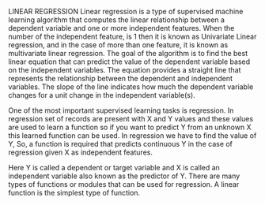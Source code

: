 LINEAR REGRESSION
Linear regression is a type of supervised machine learning algorithm that computes the linear relationship 
between a dependent variable and one or more independent features. When the number of the independent feature, 
is 1 then it is known as Univariate Linear regression, and in the case of more than one feature, it is 
known as multivariate linear regression. The goal of the algorithm is to find the best linear equation that 
can predict the value of the dependent variable based on the independent variables. The equation provides a 
straight line that represents the relationship between the dependent and independent variables. The slope of 
the line indicates how much the dependent variable changes for a unit change in the independent variable(s).

One of the most important supervised learning tasks is regression. In regression set of records are present 
with X and Y values and these values are used to learn a function so if you want to predict Y from an unknown
X this learned function can be used. In regression we have to find the value of Y, So, a function is required 
that predicts continuous Y in the case of regression given X as independent features.

Here Y is called a dependent or target variable and X is called an independent variable also known as the 
predictor of Y. There are many types of functions or modules that can be used for regression. A linear function 
is the simplest type of function.
